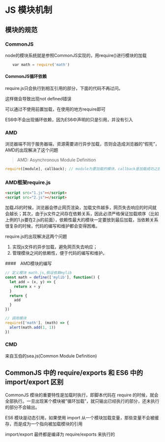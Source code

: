 # JS 模块机制

## 模块的规范

### CommonJS

node的模块系统就是参照CommonJS实现的，用require()进行模块的加载

```js
　　var math = require('math')
```

#### CommonJS循环依赖

require.js只会执行到相互引用的部分，下面的代码不再过问。

这样做会导致出现not defined错误

可以通过不使用前置加载，在使用的地方require即可

ES6中不会出现循环依赖，因为ES6中声明的只是引用，并没有引入

### AMD

浏览器端不同于服务器端，资源需要进行异步加载，否则会造成浏览器的“假死”，AMD的出现解决了这个问题

> AMD: Asynchronous Module Definition

```js
require([module], callback); // module为要加载的模块，callback是加载成功之后的回调函数
```

### AMD框架require.js

```html
<script src="1.js"></script>
<script src="2.js"></script>
```

加载JS的时候，浏览器会停止网页渲染，加载文件越多，网页失去响应的时间就会越长；其次，由于js文件之间存在依赖关系，因此必须严格保证加载顺序（比如上例的1.js要在2.js的前面），依赖性最大的模块一定要放到最后加载，当依赖关系很复杂的时候，代码的编写和维护都会变得困难。

require.js的出现解决这两个问题

1. 实现js文件的异步加载，避免网页失去响应；
1. 管理模块之间的依赖性，便于代码的编写和维护。

####　AMD模块的编写

```js
// 定义模块 math.js,假设依赖mylib
const math = define(['mylib'], function() {
  let add = (x, y) => {
    return x + y
  }
  return {
    add
  }
})

// 调用模块
require(['math'], (math) => {
  alert(math.add(1, 1))
})
```

### CMD

来自玉伯的sea.js(Common Module Definition)

## CommonJS 中的 require/exports 和 ES6 中的 import/export 区别

CommonJS 模块的重要特性是加载时执行，即脚本代码在 require 的时候，就会全部执行。一旦出现某个模块被”循环加载”，就只输出已经执行的部分，还未执行的部分不会输出。

ES6 模块是动态引用，如果使用 import 从一个模块加载变量，那些变量不会被缓存，而是成为一个指向被加载模块的引用

import/export 最终都是编译为 require/exports 来执行的
